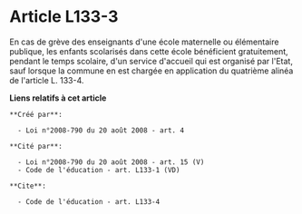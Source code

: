 # Article L133-3

En cas de grève des enseignants d'une école maternelle ou élémentaire publique, les enfants scolarisés dans cette école
bénéficient gratuitement, pendant le temps scolaire, d'un service d'accueil qui est organisé par l'Etat, sauf lorsque la
commune en est chargée en application du quatrième alinéa de l'article L. 133-4.

**Liens relatifs à cet article**

	**Créé par**:

	  - Loi n°2008-790 du 20 août 2008 - art. 4

	**Cité par**:

	  - Loi n°2008-790 du 20 août 2008 - art. 15 (V)
	  - Code de l'éducation - art. L133-1 (VD)

	**Cite**:

	  - Code de l'éducation - art. L133-4
